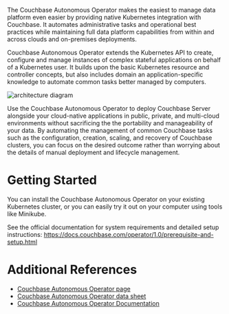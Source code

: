 The Couchbase Autonomous Operator makes the easiest to manage data platform even easier by providing native Kubernetes integration with Couchbase. It automates administrative tasks and operational best practices while maintaining full data platform capabilities from within and across clouds and on-premises deployments.

Couchbase Autonomous Operator extends the Kubernetes API to create, configure and manage instances of complex stateful applications on behalf of a Kubernetes user. It builds upon the basic Kubernetes resource and controller concepts, but also includes domain an application-specific knowledge to automate common tasks better managed by computers.

![architecture diagram](https://s3.amazonaws.com/packages.couchbase.com/kubernetes/AutonomousOperator-Architecture.png)

Use the Couchbase Autonomous Operator to deploy Couchbase Server alongside your cloud-native applications in public, private, and multi-cloud environments without sacrificing the the portability and manageability of your data. By automating the management of common Couchbase tasks such as the configuration, creation, scaling, and recovery of Couchbase clusters, you can focus on the desired outcome rather than worrying about the details of manual deployment and lifecycle management.

# Getting Started

You can install the Couchbase Autonomous Operator on your existing Kubernetes cluster, or you can easily try it out on your computer using tools like Minikube.

See the official documentation for system requirements and detailed setup instructions: https://docs.couchbase.com/operator/1.0/prerequisite-and-setup.html

# Additional References

-	[Couchbase Autonomous Operator page](https://www.couchbase.com/products/cloud/kubernetes)
-	[Couchbase Autonomous Operator data sheet](https://resources.couchbase.com/c/datasheet-autonomous-operator?x=LB28XI)
-	[Couchbase Autonomous Operator Documentation](https://docs.couchbase.com/operator/1.0/overview.html)
